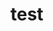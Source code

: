 # test   
     
      
           
          
               
                
         
        
    
        
 
 
  
